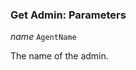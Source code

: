 

### Get Admin: Parameters  
  
<article>

*name* `AgentName` 

The name of the admin.

</article>

